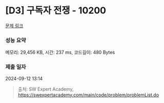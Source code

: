# [D3] 구독자 전쟁 - 10200 

[문제 링크](https://swexpertacademy.com/main/code/problem/problemDetail.do?contestProbId=AXMCXV_qVgkDFAWv) 

### 성능 요약

메모리: 29,456 KB, 시간: 237 ms, 코드길이: 480 Bytes

### 제출 일자

2024-09-12 13:14



> 출처: SW Expert Academy, https://swexpertacademy.com/main/code/problem/problemList.do